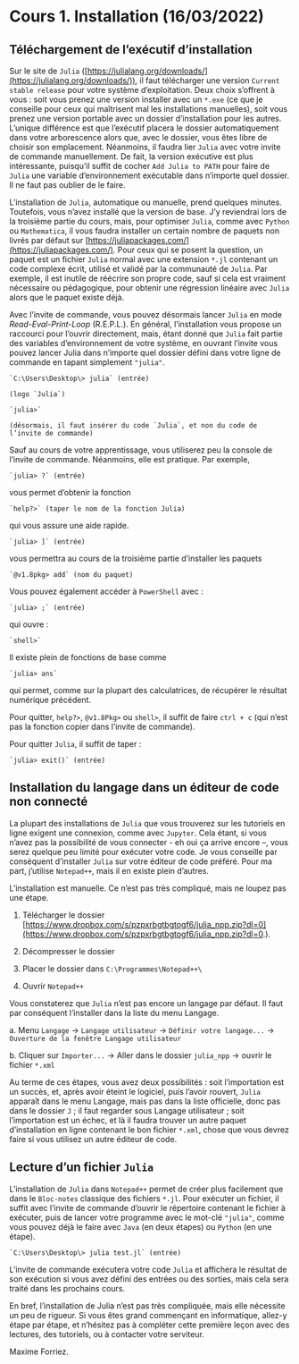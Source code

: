 # Cours 1. Installation (16/03/2022)

## Téléchargement de l’exécutif d’installation

Sur le site de `Julia` ([https://julialang.org/downloads/](https://julialang.org/downloads/)), il faut télécharger une version `Current stable release` pour votre système d’exploitation. Deux choix s’offrent à vous : soit vous prenez une version installer avec un `*.exe` (ce que je conseille pour ceux qui maîtrisent mal les installations manuelles), soit vous prenez une version portable avec un dossier d’installation pour les autres. L’unique différence est que l’exécutif placera le dossier automatiquement dans votre arborescence alors que, avec le dossier, vous êtes libre de choisir son emplacement. Néanmoins, il faudra lier `Julia` avec votre invite de commande manuellement. De fait, la version exécutive est plus intéressante, puisqu’il suffit de cocher `Add Julia to PATH` pour faire de `Julia` une variable d’environnement exécutable dans n’importe quel dossier. Il ne faut pas oublier de le faire.

L’installation de `Julia`, automatique ou manuelle, prend quelques minutes. Toutefois, vous n’avez installé que la version de base. J’y reviendrai lors de la troisième partie du cours, mais, pour optimiser `Julia`, comme avec `Python` ou `Mathematica`, il vous faudra installer un certain nombre de paquets non livrés par défaut sur [https://juliapackages.com/](https://juliapackages.com/). Pour ceux qui se posent la question, un paquet est un fichier `Julia` normal avec une extension `*.jl` contenant un code complexe écrit, utilisé et validé par la communauté de `Julia`. Par exemple, il est inutile de réécrire son propre code, sauf si cela est vraiment nécessaire ou pédagogique, pour obtenir une régression linéaire avec `Julia` alors que le paquet existe déjà.

Avec l’invite de commande, vous pouvez désormais lancer `Julia` en mode *Read-Eval-Print-Loop* (R.E.P.L.). En général, l’installation vous propose un raccourci pour l’ouvrir directement, mais, étant donné que `Julia` fait partie des variables d’environnement de votre système, en ouvrant l’invite vous pouvez lancer Julia dans n’importe quel dossier défini dans votre ligne de commande en tapant simplement `"julia"`.

	`C:\Users\Desktop\> julia` (entrée)

	(logo `Julia`)

	`julia>`

	(désormais, il faut insérer du code `Julia`, et non du code de l’invite de commande)

Sauf au cours de votre apprentissage, vous utiliserez peu la console de l’invite de commande. Néanmoins, elle est pratique. Par exemple,

	`julia> ?` (entrée)

vous permet d’obtenir la fonction

	`help?>` (taper le nom de la fonction Julia)

qui vous assure une aide rapide.

	`julia> ]` (entrée)

vous permettra au cours de la troisième partie d’installer les paquets

	`@v1.8pkg> add` (nom du paquet)

Vous pouvez également accéder à `PowerShell` avec :

	`julia> ;` (entrée)

qui ouvre :

	`shell>`

Il existe plein de fonctions de base comme

	`julia> ans`

qui permet, comme sur la plupart des calculatrices, de récupérer le résultat numérique précédent.

Pour quitter, `help?>`, `@v1.8Pkg>` ou `shell>`, il suffit de faire `ctrl + c` (qui n’est pas la fonction copier dans l’invite de commande).

Pour quitter `Julia`, il suffit de taper :

	`julia> exit()` (entrée)

## Installation du langage dans un éditeur de code non connecté

La plupart des installations de `Julia` que vous trouverez sur les tutoriels en ligne exigent une connexion, comme avec `Jupyter`. Cela étant, si vous n’avez pas la possibilité de vous connecter - eh oui ça arrive encore –, vous serez quelque peu limité pour exécuter votre code. Je vous conseille par conséquent d’installer `Julia` sur votre éditeur de code préféré. Pour ma part, j’utilise `Notepad++`, mais il en existe plein d’autres.

L’installation est manuelle. Ce n’est pas très compliqué, mais ne loupez pas une étape.

1. Télécharger le dossier [https://www.dropbox.com/s/pzpxrbgtbgtogf6/julia_npp.zip?dl=0](https://www.dropbox.com/s/pzpxrbgtbgtogf6/julia_npp.zip?dl=0.).

2. Décompresser le dossier

3. Placer le dossier dans `C:\Programmes\Notepad++\`

4. Ouvrir `Notepad++`

Vous constaterez que `Julia` n’est pas encore un langage par défaut. Il faut par conséquent l’installer dans la liste du menu Langage.

a. Menu `Langage` → `Langage utilisateur` → `Définir votre langage...` → `Ouverture de la fenêtre Langage utilisateur`

b. Cliquer sur `Importer...` → Aller dans le dossier `julia_npp` → ouvrir le fichier `*.xml`

Au terme de ces étapes, vous avez deux possibilités : soit l’importation est un succès, et, après avoir éteint le logiciel, puis l’avoir rouvert, `Julia` apparaît dans le menu Langage, mais pas dans la liste officielle, donc pas dans le dossier `J` ; il faut regarder sous Langage utilisateur ; soit l’importation est un échec, et là il faudra trouver un autre paquet d’installation en ligne contenant le bon fichier `*.xml`, chose que vous devrez faire si vous utilisez un autre éditeur de code.

## Lecture d’un fichier `Julia`

L’installation de `Julia` dans `Notepad++` permet de créer plus facilement que dans le `Bloc-notes` classique des fichiers `*.jl`. Pour exécuter un fichier, il suffit avec l’invite de commande d’ouvrir le répertoire contenant le fichier à exécuter, puis de lancer votre programme avec le mot-clé `"julia"`, comme vous pouvez déjà le faire avec `Java` (en deux étapes) ou `Python` (en une étape).

	`C:\Users\Desktop\> julia test.jl` (entrée)

L’invite de commande exécutera votre code `Julia` et affichera le résultat de son exécution si vous avez défini des entrées ou des sorties, mais cela sera traité dans les prochains cours.

En bref, l’installation de Julia n’est pas très compliquée, mais elle nécessite un peu de rigueur. Si vous êtes grand commençant en informatique, allez-y étape par étape, et n’hésitez pas à compléter cette première leçon avec des lectures, des tutoriels, ou à contacter votre serviteur.

Maxime Forriez.